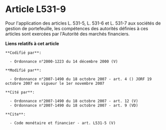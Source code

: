 # Article L531-9

Pour l'application des articles L. 531-5, L. 531-6 et L. 531-7 aux sociétés de gestion de portefeuille, les compétences des
autorités définies à ces articles sont exercées par l'Autorité des marchés financiers.

**Liens relatifs à cet article**

	**Codifié par**:

	  - Ordonnance n°2000-1223 du 14 décembre 2000 (V)

	**Modifié par**:

	  - Ordonnance n°2007-1490 du 18 octobre 2007 - art. 4 () JORF 19 octobre 2007 en vigueur le 1er novembre 2007

	**Cité par**:

	  - Ordonnance n°2007-1490 du 18 octobre 2007 - art. 12 (V)
	  - Ordonnance n°2007-1490 du 18 octobre 2007 - art. 9 (VD)

	**Cite**:

	  - Code monétaire et financier - art. L531-5 (V)
